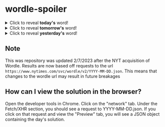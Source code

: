 # wordle-spoiler

<details>
  <summary>Click to reveal <b>today's</b> word!</summary>
  <br>
  <b> stark </b>
</details>

<details>
  <summary>Click to reveal <b>tomorrow's</b> word!</summary>
  <br>
  <b> groom </b>
</details>

<details>
  <summary>Click to reveal <b>yesterday's</b> word!</summary>
  <br>
  <b> bravo </b>
</details>

## Note
This was repository was updated 2/7/2023 after the NYT acquisition of Wordle. Results are now based off requests to the url `https://www.nytimes.com/svc/wordle/v2/YYYY-MM-DD.json`. This means that changes to the wordle url may result in future breakages

## How can I view the solution in the browser?
Open the developer tools in Chrome. Click on the "network" tab. Under the Fetch/XHR section, you should see a request to YYYY-MM-DD.json. If you click on that request and view the "Preview" tab, you will see a JSON object containing the day's solution.